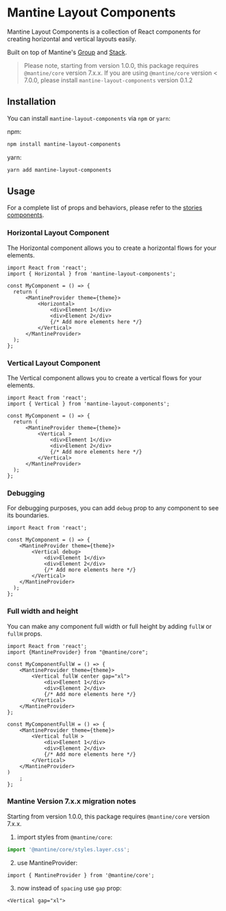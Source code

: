# Mantine Layout Components

Mantine Layout Components is a collection of React components for creating horizontal and vertical layouts easily.

Built on top of Mantine's [Group](https://mantine.dev/core/group/) and [Stack](https://mantine.dev/core/stack/).

> Please note, starting from version 1.0.0, this package requires `@mantine/core` version 7.x.x.
> If you are using `@mantine/core` version < 7.0.0, please install `mantine-layout-components` version 0.1.2

## Installation

You can install `mantine-layout-components` via `npm` or `yarn`:

npm:

```bash
npm install mantine-layout-components
```

yarn:

```bash
yarn add mantine-layout-components
```

## Usage

For a complete list of props and behaviors, please refer to the [stories components](./stories/).

### Horizontal Layout Component

The Horizontal component allows you to create a horizontal flows for your elements.

```tsx
import React from 'react';
import { Horizontal } from 'mantine-layout-components';

const MyComponent = () => {
  return (
	  <MantineProvider theme={theme}>
		  <Horizontal>
			  <div>Element 1</div>
			  <div>Element 2</div>
			  {/* Add more elements here */}
		  </Vertical>
	  </MantineProvider>
  );
};
```

### Vertical Layout Component

The Vertical component allows you to create a vertical flows for your elements.

```tsx
import React from 'react';
import { Vertical } from 'mantine-layout-components';

const MyComponent = () => {
  return (
	  <MantineProvider theme={theme}>
		  <Vertical >
			  <div>Element 1</div>
			  <div>Element 2</div>
			  {/* Add more elements here */}
		  </Vertical>
	  </MantineProvider>
  );
};
```

### Debugging

For debugging purposes, you can add `debug` prop to any component to see its boundaries.

```tsx
import React from 'react';

const MyComponent = () => {
	<MantineProvider theme={theme}>
		<Vertical debug>
			<div>Element 1</div>
			<div>Element 2</div>
			{/* Add more elements here */}
		</Vertical>
	</MantineProvider>
  );
};
```

### Full width and height

You can make any component full width or full height by adding `fullW` or `fullH` props.

```tsx
import React from 'react';
import {MantineProvider} from "@mantine/core";

const MyComponentFullW = () => {
    <MantineProvider theme={theme}>
        <Vertical fullW center gap="xl">
	        <div>Element 1</div>
	        <div>Element 2</div>
	        {/* Add more elements here */}
        </Vertical>
    </MantineProvider>
};

const MyComponentFullH = () => {
	<MantineProvider theme={theme}>
		<Vertical fullH >
			<div>Element 1</div>
			<div>Element 2</div>
			{/* Add more elements here */}
		</Vertical>
	</MantineProvider>
)
	;
};
```

### Mantine Version 7.x.x migration notes

Starting from version 1.0.0, this package requires `@mantine/core` version 7.x.x.

1. import styles from `@mantine/core`:

```ts
import '@mantine/core/styles.layer.css';
```

2. use MantineProvider:

```tsx
import { MantineProvider } from '@mantine/core';
```

3. now instead of `spacing` use `gap` prop:

```tsx 
<Vertical gap="xl">
```
